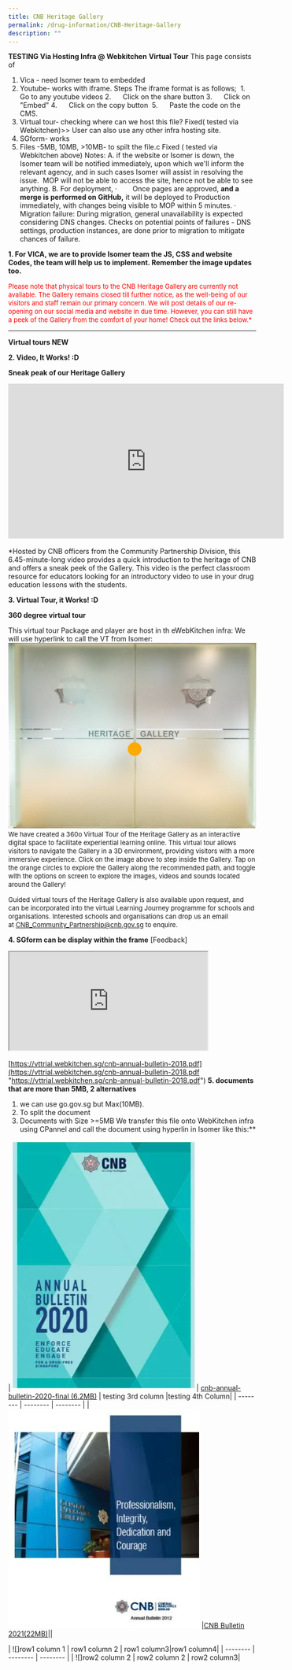 ```yaml
---
title: CNB Heritage Gallery
permalink: /drug-information/CNB-Heritage-Gallery
description: ""
---
```

**TESTING Via Hosting Infra @ Webkitchen**
**Virtual Tour**
This page consists of 
1. Vica - need Isomer team to embedded
2. Youtube- works with iframe.  Steps
					The iframe format is as follows; 
						1.      Go to any youtube videos
						2.      Click on the share button
					  3.      Click on "Embed"
						4.      Click on the copy button 
						5.      Paste the code on the CMS.
3.  Virtual tour- checking where can we host this file? Fixed( tested via Webkitchen)>> User can also use any other infra hosting site.  
4. SGform- works
5. Files -5MB, 10MB, >10MB- to spilt the file.c  Fixed ( tested via Webkitchen above)
Notes:
A.  if the website or Isomer is down, the Isomer team will be notified immediately, upon which we'll inform the relevant agency, and in such cases Isomer will assist in resolving the issue.  MOP will not be able to access the site, hence not be able to see anything.
B. For deployment, 
·        Once pages are approved, **and a merge is performed on GitHub,** it will be deployed to Production immediately, with changes being visible to MOP within 5 minutes.
·        Migration failure: During migration, general unavailability is expected considering DNS changes. Checks on potential points of failures - DNS settings, production instances, are done prior to migration to mitigate chances of failure.





**1.  For VICA, we are to provide Isomer team the JS, CSS and website Codes, the team will help us to implement.  Remember the image updates too.**


<font color=#FF0000 size=2> 
Please note that physical tours to the CNB Heritage Gallery are currently not available. The Gallery remains closed till further notice, as the well-being of our visitors and staff remain our primary concern. We will post details of our re-opening on our social media and website in due time. However, you can still have a peek of the Gallery from the comfort of your home! Check out the links below.*</font>

______________

**Virtual tours NEW**

**2. Video, It Works! :D**

**Sneak peak of our Heritage Gallery**
<iframe width="560" height="315" src="https://www.youtube.com/embed/OTs-Yb35V2s" title="YouTube video player" frameborder="0" allow="accelerometer; autoplay; clipboard-write; encrypted-media; gyroscope; picture-in-picture" allowfullscreen></iframe>


*Hosted by CNB officers from the Community Partnership Division, this 6.45-minute-long video provides a quick introduction to the heritage of CNB and offers a sneak peek of the Gallery.
This video is the perfect classroom resource for educators looking for an introductory video to use in your drug education lessons with the students.


**3. Virtual Tour, it Works! :D**

**360 degree virtual tour**

This virtual tour Package and player are host in th eWebKitchen infra: We will use hyperlink to call the VT from Isomer:
<a href="https://vttrial.webkitchen.sg/cnb-360vt-test/" target="_blank"> ![](/images/virtual.jpg)</a>
<font size=2> 
We have created a 360o Virtual Tour of the Heritage Gallery as an interactive digital space to facilitate experiential learning online. This virtual tour allows visitors to navigate the Gallery in a 3D environment, providing visitors with a more immersive experience. Click on the image above to step inside the Gallery. Tap on the orange circles to explore the Gallery along the recommended path, and toggle with the options on screen to explore the images, videos and sounds located around the Gallery!

Guided virtual tours of the Heritage Gallery is also available upon request, and can be incorporated into the virtual Learning Journey programme for schools and organisations. Interested schools and organisations can drop us an email at [CNB\_Community\_Partnership@cnb.gov.sg](mailto:CNB_Community_Partnership@cnb.gov.sg) to enquire.
</font>


	
**4. SGform can be display within the frame**
[Feedback]
<iframe style="width:80%;height:200px" src="https://form.gov.sg/62ac140d2a353600112329a6" id="iframe3" target="_blank"></iframe>



[https://vttrial.webkitchen.sg/cnb-annual-bulletin-2018.pdf](https://vttrial.webkitchen.sg/cnb-annual-bulletin-2018.pdf "https://vttrial.webkitchen.sg/cnb-annual-bulletin-2018.pdf")
**5. documents that are more than 5MB, 2 alternatives**
1. we can use go.gov.sg but Max(10MB). 
2. To split the document
3. Documents with Size >=5MB
We transfer this file onto WebKitchen infra using CPannel and call the document using hyperlin in Isomer like this:**

| ![](/images/Cnb-annual-bulletin-2020-final.jpg) | [cnb-annual-bulletin-2020-final (6.2MB)](https://go.gov.sg/inrm36) | testing 3rd column |testing 4th Column|
| -------- | -------- | -------- |
|  ![](/images/CNB%20Annual%20Bulletin%202012.jpg) |[CNB Bulletin 2021(22MB)](https://vttrial.webkitchen.sg/cnb-annual-bulletin-2018.pdf)||


| ![]row1 column 1 | row1 column 2 | row1 column3|row1 column4|
| -------- | -------- | -------- |
|  ![]row2 column 2 | row2 column 2 | row2 column3|